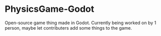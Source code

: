 # PhysicsGame-Godot
Open-source game thing made in Godot. Currently being worked on by 1 person, maybe let contributers add some things to the game.
